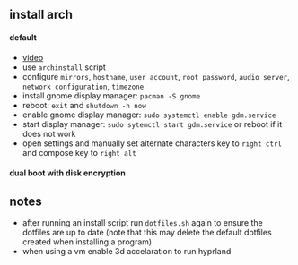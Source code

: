 
## install arch

#### default
-   [video](https://www.youtube.com/watch?v=8YE1LlTxfMQ&t=319s)
-   use `archinstall` script
-   configure `mirrors`, `hostname`, `user account`, `root password`, `audio server`, `network configuration`, `timezone`
-   install gnome display manager: `pacman -S gnome`
-   reboot: `exit` and `shutdown -h now`
-   enable gnome display manager: `sudo systemctl enable gdm.service`
-   start display manager: `sudo sytemctl start gdm.service` or reboot if it does not work
-   open settings and manually set alternate characters key to `right ctrl` and compose key to `right alt`

#### dual boot with disk encryption

## notes
-   after running an install script run `dotfiles.sh` again to ensure the dotfiles are up to date (note that this may delete the default dotfiles created when installing a program)
-   when using a vm enable 3d accelaration to run hyprland
